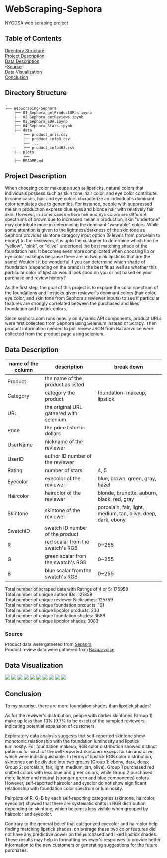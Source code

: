 # WebScraping-Sephora
NYCDSA web scraping project


## Table of Contents
[Directory Structure](#Directory-Structure)<br>
[Project Description](#Project-Description)<br>
[Data Description](#Data-Description)<br>
-[Source](#Source)<br>
[Data Visualization](#Data-Visualization)<br>
[Conclusion](#Conclusion)<br>


## Directory Structure
```
.
├── WebScraping-Sephora
    ├── 01_Sephora_getProductURLs.ipynb
    ├── 02_Sephora_getReviews.ipynb
    ├── 03_Sephora_EDA.ipynb
    ├── 04_Sephora_Stats.ipynb
    ├── data
        ├── product_urls.csv
        ├── product_info0.csv
        ├── ...
        ├── product_info462.csv
    ├── plots
        ├── 
    ├── README.md
```


## Project Description
When choosing color makeups such as lipsticks, natural colors that individuals possess such as skin tone, hair color, and eye color contribute. In some cases, hair and eye colors characterize an individual's dominant color templates due to genentics. For instance, people with suppressed melanin production express blue eyes and blonde hair with relatively fair skin. However, in some cases where hair and eye colors are different spectrums of brown due to increased melanin production, skin "undertone" may contribute more in determining the dominant "wearable" colors. While some attention is given to the lightness/darkness of the skin tone as Sephora provides skintone category input option (9 levels from porcelain to ebony) to the reviewers, it is upto the customer to determine which hue (ie. "yellow", "pink", or "olive" undertone) the best matching shade of the foundation has. It becomes even more complicated when choosing lip or eye color makeups because there are no two pink lipsticks that are the same! Wouldn't it be wonderful if you can determine which shade of foundation (depending on the brand) is the best fit as well as whether this particular color of lipstick would look good on you or not based on your purchase and review history?

As the first step, the goal of this project is to explore the color spectrum of the foundations and lipsticks given reviewer's dominant colors (hair color, eye color, and skin tone from Sephora's reviewer inputs) to see if particular features are strongly correlated between the purchased and liked foundation and lipstick colors.

Since sephora.com runs heavily on dynamic API components, product URLs were first collected from Sephora using Selenium instead of Scrapy. Then product information needed to pull review JSON from Bazaarvoice were collected from the product page using selenium. 


## Data Description
name of the column|description|break down|
|---|---|---|
|Product|the name of the product as listed||
|Category|category the product|foundation-makeup, lipstick||
|URL|the original URL gathered with selenium||
|Price|the price listed in dollars||
|UserName|nickname of the reviewer||
|UserID|author ID number of the reviewer||
|Rating|number of stars|4, 5||
|Eyecolor|eyecolor of the reviewer|blue, brown, green, gray, hazel||
|Haircolor|haircolor of the reviewer|blonde, brunette, auburn, black, red, gray||
|Skintone|skintone of the reviewer|porcelain, fair, light, medium, tan, olive, deep, dark, ebony||
|SwatchID|swatch ID number of the product||
|R|red scalar from the swatch's RGB|0~255||
|G|green scalar from the swatch's RGB|0~255||
|B|blue scalar from the swatch's RGB|0~255||

Total number of scraped data with Ratings of 4 or 5: 176958<br>
Total number of unique author IDs: 127859<br>
Total number of unique reviewer Nicknames: 125759<br>
Total number of unique foundation products: 191<br>
Total number of unique lipcolor products: 230<br>
Total number of unique foundation shades: 3689<br>
Total number of unique lipcolor shades: 3083<br>


### Source
Product data were gathered from [Sephora](https://www.sephora.com/)<br>
Product review data were gathered from [Bazaarvoice](https://api.bazaarvoice.com)<br>


## Data Visualization
<img src="./figures/Pie_all_skintone.png">
<img src="./figures/Scatter3d_all_foundation.png">
<img src="./figures/Scatter3d_all_lipstick.png">
<img src="./figures/Pie_foundation_skintone.png">
<img src="./figures/Pie_lipstick_skintone.png">
<img src="./figures/Box_foundation_skintone.png">
<img src="./figures/Box_lipstick_skintone.png">
<img src="./figures/LM_R_skintone.png">
<img src="./figures/LM_G_skintone.png">
<img src="./figures/LM_B_skintone.png">


## Conclusion
To my surprise, there are more foundation shades than lipstick shades!

As for the rewiwer's distribution, people with darker skintones (Group 1) make up less than 10% (9.7% to be exact) of the sampled reviewers, indicating potential expansion of customers. 

Exploratory data analysis suggests that self-reported skintone show monotonic relationship with the foundation luminosity and lipstick luminosity. For foundation makeup, RGB color distribution showed distinct patterns for each of the self-reported skintones except for tan and olive, which were indistinguishable. In terms of lipstick RGB color distribution, skintones can be divided into two groups (Group 1: ebony, dark, deep; Group 2: porcelain, fair, light, medium, tan, olive). Group 1 purchased red shifted colors with less blue and green colors, while Group 2 purchased more lighter and neutral (stronger green and blue components) colors.
However, self-reported haircolor and eyeclor do not show significant relationship with foundation color spectrum or luminosity.

Pairplots of R, G, B by each self-reporting categories (skintone, haircolor, eyecolor) showed that there are systematic shifts in RGB distribution depending on skintone, which becomes less visible when grouped by haircolor and eyecolor.

Contrary to the general belief that categorized eyecolor and haircolor help finding matching lipstick shades, on average these two color features did not have any predictive power on the purchased and liked lipstick shades. These results may help in formatting reviewer's responses to provide better information to the new customers or generating suggestions for the future purchases. 
